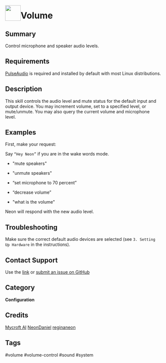 # <img src='https://0000.us/klatchat/app/files/neon_images/icons/neon_skill.png' card_color="#FF8600" width="50" style="vertical-align:bottom">Volume
  
## Summary  
  
Control microphone and speaker audio levels.
  
## Requirements  
[PulseAudio](https://www.freedesktop.org/wiki/Software/PulseAudio/) is required and installed by default with most Linux
distributions.
  
## Description  
  
This skill controls the audio level and mute status for the default input and output device. You may increment volume,
set to a specified level, or mute/unmute. You may also query the current volume and microphone level.
    
  
  
## Examples  
  
First, make your request:  
  
Say `“Hey Neon”` if you are in the wake words mode.
  
- "mute speakers"
      
- "unmute speakers"
      
- “set microphone to 70 percent”
      
- “decrease volume”

- "what is the volume"

Neon will respond with the new audio level.

## Troubleshooting
Make sure the correct default audio devices are selected (see `3. Setting Up Hardware` in the instructions).

## Contact Support
Use the [link](https://neongecko.com/ContactUs) or [submit an issue on GitHub](https://help.github.com/en/articles/creating-an-issue)

## Category
**Configuration**

## Credits
[Mycroft AI](https://github.com/MycroftAI)
[NeonDaniel](https://github.com/NeonDaniel)
[reginaneon](https://github.com/reginaneon)

## Tags
#volume
#volume-control
#sound
#system
